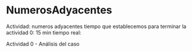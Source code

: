 # NumerosAdyacentes
Actividad: numeros adyacentes
tiempo que establecemos para terminar la actividad 0: 15 min
tiempo real:

Actividad 0 - Análisis del caso

